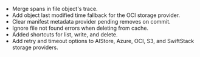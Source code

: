 <!-- To avoid merge conflicts, add items at an arbitrary place in the list. -->

- Merge spans in file object's trace.
- Add object last modified time fallback for the OCI storage provider.
- Clear manifest metadata provider pending removes on commit.
- Ignore file not found errors when deleting from cache.
- Added shortcuts for list, write, and delete.
- Add retry and timeout options to AIStore, Azure, OCI, S3, and SwiftStack storage providers.
